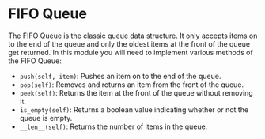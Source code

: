 # FIFO Queue

The FIFO Queue is the classic queue data structure. It only accepts items on to the end of the queue and only the oldest items at the front of the queue get returned. In this module you will need to implement various methods of the FIFO Queue:

* `push(self, item)`: Pushes an item on to the end of the queue.
* `pop(self)`: Removes and returns an item from the front of the queue.
* `peek(self)`: Returns the item at the front of the queue without removing it.
* `is_empty(self)`: Returns a boolean value indicating whether or not the queue is empty.
* `__len__(self)`: Returns the number of items in the queue.
